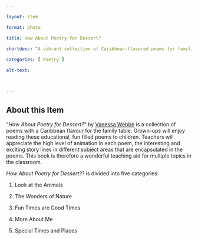 ```yaml
--- 

layout: item 

format: photo 

title: How About Poetry for Dessert?

shortdesc: “A vibrant collection of Caribbean-flavored poems for families and classrooms, blending education with entertainment across various subjects and settings."
 
categories: [ Poetry ]

alt-text:  

 

--- 
```


## About this Item 

“_How About Poetry for Dessert?_” by [Vanessa Webbe](https://cfbcworks.github.io/Independence40SKN/people/SKN40_A25.html) is a collection of poems with a Caribbean flavour for the family table. Grown-ups will enjoy reading these educational, fun filled poems to children. Teachers will appreciate the high level of animation in each poem, the interesting and exciting story lines in different subject areas that are encapsulated in the poems. This book is therefore a wonderful teaching aid for multiple topics in the classroom. 

_How About Poetry for Dessert?_? is divided into five categories: 

1. Look at the Animals 

2. The Wonders of Nature 

3. Fun Times are Good Times 

4. More About Me 

5. Special Times and Places 

